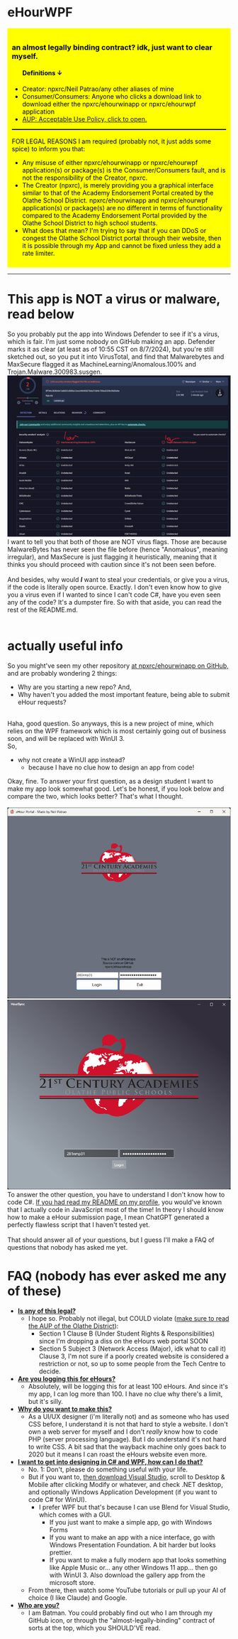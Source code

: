 ﻿# eHourWPF
<div style="background-color: yellow; color: black; padding: 10px;">
    <h3>an almost legally binding contract? idk, just want to clear myself.</h3>
    <ul>
        <h4>Definitions ↓</h4>
        <li>Creator: npxrc/Neil Patrao/any other aliases of mine</li>
        <li>Consumer/Consumers: Anyone who clicks a download link to download either the npxrc/ehourwinapp or npxrc/ehourwpf application</li>
        <li><a href="https://www.olatheschools.org/site/handlers/filedownload.ashx?moduleinstanceid=35131&dataid=52172&FileName=OPS%20STUDENT%20ACCEPTABLE%20USE%20POLICY%202023-2024%20ENGLISH.pdf">AUP: Acceptable Use Policy, click to open.</a></li>
    </ul>
    <div style="background-color: black; height: 2px; width: 100%;"></div>
    <br>
    FOR LEGAL REASONS I am required (probably not, it just adds some spice) to inform you that:<br>
    <ul>
        <li>Any misuse of either npxrc/ehourwinapp or npxrc/ehourwpf application(s) or package(s) is the Consumer/Consumers fault, and is not the responsibility of the Creator, npxrc.</li>
        <li>The Creator (npxrc), is merely providing you a graphical interface similar to that of the Academy Endorsement Portal created by the Olathe School District. npxrc/ehourwinapp and npxrc/ehourwpf application(s) or package(s) are no different in terms of functionality compared to the Academy Endorsement Portal provided by the Olathe School District to high school students.</li>
        <li>What does that mean? I'm trying to say that if you can DDoS or congest the Olathe School District portal through their website, then it is possible through my App and cannot be fixed unless they add a rate limiter.</li>
    </ul>
</div>

<hr>

<div>
    <h1>This app is NOT a virus or malware, read below</h1>
    So you probably put the app into Windows Defender to see if it's a virus, which is fair. I'm just some nobody on GitHub making an app. Defender marks it as clear (at least as of 10:55 CST on 8/7/2024), but you're still sketched out, so you put it into VirusTotal, and find that Malwarebytes and MaxSecure flagged it as MachineLearning/Anomalous.100% and Trojan.Malware.300983.susgen. 
    <br>
    <img src="https://github.com/npxrc/ehourwpf/blob/master/README-Assets/notavirus.png?raw=true">
    <br>
    I want to tell you that both of those are NOT virus flags. Those are because MalwareBytes has never seen the file before (hence "Anomalous", meaning irregular), and MaxSecure is just flagging it heuristically, meaning that it thinks you should proceed with caution since it's not been seen before.
    <br>
    <br>
    And besides, why would <b><i>I</i></b> want to steal your credentials, or give you a virus, if the code is literally open source. Exactly. I don't even know how to give you a virus even if I wanted to since I can't code C#, have you even seen any of the code? It's a dumpster fire. So with that aside, you can read the rest of the README.md.
</div>
<br>

# actually useful info

So you might've seen my other repository <a href="https://github.com/npxrc/ehourwinapp">at npxrc/ehourwinapp on GitHub,</a> and are probably wondering 2 things:
- Why are you starting a new repo? And,
- Why haven't you added the most important feature, being able to submit eHour requests?

<br>Haha, good question. So anyways, this is a new project of mine, which relies on the WPF framework which is most certainly going out of business soon, and will be replaced with WinUI 3.
<br>So,
- why not create a WinUI app instead?
    - because I have no clue how to design an app from code!

Okay, fine. To answer your first question, as a design student I want to make my app look somewhat good. Let's be honest, if you look below and compare the two, which looks better? That's what I thought.
<br>
<br>![Old app.](https://github.com/npxrc/ehourwpf/blob/master/README-Assets/old.png?raw=true)![New app.](https://github.com/npxrc/ehourwpf/blob/master/README-Assets/new.png?raw=true)
<br>
To answer the other question, you have to understand I don't know how to code C#. [If you had read my README on my profile](https://github.com/npxrc/npxrc/README.md), you would've known that I actually code in JavaScript most of the time! In theory I should know how to make a eHour submission page, I mean ChatGPT generated a perfectly flawless script that I haven't tested yet.
<br>
<br>
That should answer all of your questions, but I guess I'll make a FAQ of questions that nobody has asked me yet.
<br>
# FAQ (nobody has ever asked me any of these)
- <b><u>Is any of this legal?</u></b>
    -  I hope so. Probably not illegal, but COULD violate ([make sure to read the AUP of the Olathe District](https://www.olatheschools.org/site/handlers/filedownload.ashx?moduleinstanceid=35131&dataid=52172&FileName=OPS%20STUDENT%20ACCEPTABLE%20USE%20POLICY%202023-2024%20ENGLISH.pdf)):
        - Section 1 Clause B (Under Student Rights & Responsibilities) since I'm dropping a diss on the eHours web portal SOON
        - Section 5 Subject 3 (Network Access (Major), idk what to call it) Clause 3, I'm not sure if a poorly created website is considered a restriction or not, so up to some people from the Tech Centre to decide.
- <b><u>Are you logging this for eHours?</u></b>
    - Absolutely, will be logging this for at least 100 eHours. And since it's my app, I can log more than 100. I have no clue why there's a limit, but it's silly.
- <b><u>Why do you want to make this?</u></b>
    - As a UI/UX designer (i'm literally not) and as someone who has used CSS before, I understand it is not that hard to style a website. I don't own a web server for myself and I don't *really* know how to code PHP (server processing language). But I do understand it's not hard to write CSS. A bit sad that the wayback machine only goes back to 2020 but it means I can roast the eHours website even more.
- <b><u>I want to get into designing in C# and WPF, how can I do that?</u></b>
    - No. 1: Don't, please do something useful with your life.
    - But if you want to, [then download Visual Studio](https://visualstudio.microsoft.com/downloads/), scroll to Desktop & Mobile after clicking Modify or whatever, and check .NET desktop, and optionally Windows Application Development (if you want to code C# for WinUI).
        - I prefer WPF but that's because I can use Blend for Visual Studio, which comes with a GUI.
            - If you just want to make a simple app, go with Windows Forms
            - If you want to make an app with a nice interface, go with Windows Presentation Foundation. A bit harder but looks prettier.
            - If you want to make a fully modern app that looks something like Apple Music or... any other Windows 11 app... then go with WinUI 3. Also download the gallery app from the microsoft store.
    - From there, then watch some YouTube tutorials or pull up your AI of choice (I like Claude) and Google.
- <b><u>Who are you?</u></b>
    - I am Batman. You could probably find out who I am through my GitHub icon, or through the "almost-legally-binding" contract of sorts at the top, which you SHOULD'VE read.